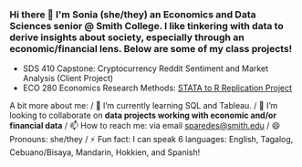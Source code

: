 ### Hi there 👋 I'm Sonia (she/they) an Economics and Data Sciences senior @ Smith College. I like tinkering with data to derive insights about society, especially through an economic/financial lens. Below are some of my class projects!

- SDS 410 Capstone: Cryptocurrency Reddit Sentiment and Market Analysis (Client Project)
- ECO 280 Economics Research Methods: [STATA to R Replication Project](https://github.com/eco280-f21/replication-sonia)

A bit more about me:
/ 🌱 I’m currently learning SQL and Tableau.
/ 👯 I’m looking to collaborate on **data projects working with economic and/or financial data**
/ 📫 How to reach me: via email sparedes@smith.edu
/ 😄 Pronouns: she/they
/ ⚡ Fun fact: I can speak 6 languages: English, Tagalog, Cebuano/Bisaya, Mandarin, Hokkien, and Spanish!

<!--
**soniaaparedees/soniaaparedees** is a ✨ _special_ ✨ repository because its `README.md` (this file) appears on your GitHub profile.

Here are some ideas to get you started:

- 🔭 I’m currently working on ...
- 🌱 I’m currently learning SQL and Tableau.
- 👯 I’m looking to collaborate on **data projects working with economic and/or financial data**
- 📫 How to reach me: via email sparedes@smith.edu
- 😄 Pronouns: she/they
- ⚡ Fun fact: ...
-->
